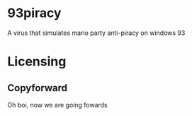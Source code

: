 # 93piracy
A virus that simulates mario party anti-piracy on windows 93

# Licensing
## Copyforward
Oh boi, now we are going fowards
